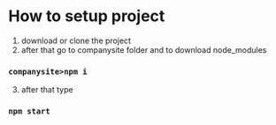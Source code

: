 # How to setup project

1. download or clone the project
2. after that go to companysite folder and to download node_modules

### `companysite>npm i`

3. after that type

### `npm start`
